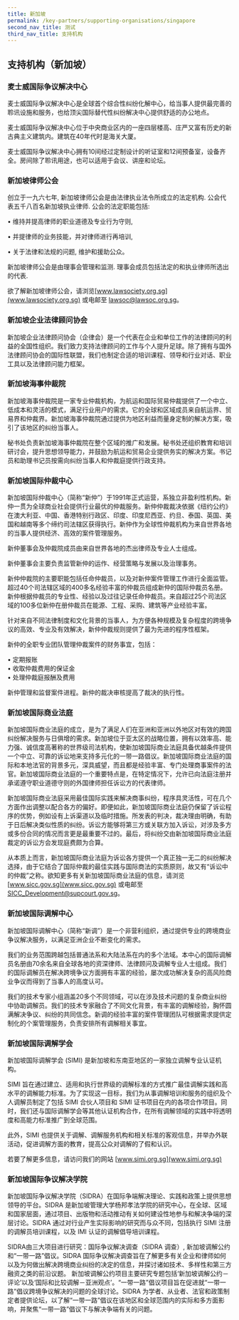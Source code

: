 ```yaml
---
title: 新加坡
permalink: /key-partners/supporting-organisations/singapore
second_nav_title: 测试
third_nav_title: 支持机构
---
```


## 支持机构（新加坡）

### 麦士威国际争议解决中心

麦士威国际争议解决中心是全球首个综合性纠纷化解中心，给当事人提供最完善的聆讯设施和服务，也给顶尖国际替代性纠纷解决中心提供舒适的办公地点。

麦士威国际争议解决中心位于中央商业区内的一座四层楼高、庄严又富有历史的新古典主义建筑内。建筑在40年代时是海关大厦。

麦士威国际争议解决中心拥有10间经过定制设计的听证室和12间预备室，设备齐全。房间除了聆讯用途，也可以适用于会议、讲座和论坛。

### 新加坡律师公会

创立于一九六七年, 新加坡律师公会是由法律执业法令所成立的法定机构. 公会代表五千八百名新加坡执业律师. 公会的法定职能包括:

• 维持并提高律师的职业道德及专业行为守则,<br>

• 并提律师的业务技能，并对律师进行再培训,<br>

• 关于法律和法规的问题, 维护和援助公众。<br>

新加坡律师公会是由理事会管理和监测. 理事会成员包括法定的和执业律师所选出的代表.

欲了解新加坡律师公会，请浏览[www.lawsociety.org.sg](www.lawsociety.org.sg) 或电邮至 lawsoc@lawsoc.org.sg。

### 新加坡企业法律顾问协会

新加坡企业法律顾问协会（企律会）是一个代表在企业和单位工作的法律顾问的利益的全国性组织。我们致力支持法律顾问的工作与个人提升足球。除了拥有与国外法律顾问协会的国际性联盟，我们也制定合适的培训课程、领导和行业对话、职业工具以及法律顾问能力框架。

### 新加坡海事仲裁院

新加坡海事仲裁院是一家专业仲裁机构，为航运和国际贸易仲裁提供了一个中立、低成本和灵活的模式，满足行业用户的需求。它的全球和区域成员来自航运界、贸易界和仲裁界。新加坡海事仲裁院通过提供为地区利益而量身定制的解决方案，吸引了该地区的纠纷当事人。

秘书处负责新加坡海事仲裁院在整个区域的推广和发展。秘书处还组织教育和培训研讨会，提升思想领导能力，并鼓励为航运和贸易企业提供务实的解决方案。书记员和助理书记员按需向纠纷当事人和仲裁庭提供行政支持。

### 新加坡国际仲裁中心

新加坡国际仲裁中心（简称“新仲”）于1991年正式运营，系独立非盈利性机构。新仲一贯为全球商业社会提供行业最优的仲裁服务。新仲仲裁裁决依据《纽约公约》在澳大利亚、中国、香港特别行政区、印度、印度尼西亚、约旦、泰国、英国、美国和越南等多个缔约司法辖区获得执行。新仲作为全球性仲裁机构为来自世界各地的当事人提供经济、高效的案件管理服务。

新仲董事会及仲裁院成员由来自世界各地的杰出律师及专业人士组成。

新仲董事会主要负责监管新仲的运作、经营策略与发展以及治理事务。

新仲仲裁院的主要职能包括任命仲裁员，以及对新仲案件管理工作进行全面监管。超过40个司法辖区域的400多名经验丰富的仲裁员组成新仲的国际仲裁员名册。新仲根据仲裁员的专业性、经验以及过往记录任命仲裁员。来自超过25个司法区域的100多位新仲在册仲裁员在能源、工程、采购、建筑等产业经验丰富。

针对来自不同法律制度和文化背景的当事人，为方便各种规模及复杂程度的跨境争议的高效、专业及有效解决，新仲仲裁规则提供了最为先进的程序性框架。

新仲的全职专业团队管理仲裁案件的财务事宜，包括：

• 定期报账<br>
• 收取仲裁费用的保证金<br>
• 处理仲裁庭报酬及费用<br>

新仲管理和监督案件进程。新仲的裁决审核提高了裁决的执行性。

### 新加坡国际商业法庭

新加坡国际商业法庭的成立，是为了满足人们在亚洲和亚洲以外地区对有效的跨国纠纷解决服务与日俱增的需求。新加坡位于亚太区的战略位置，拥有以效率高、能力强、诚信度高著称的世界级司法机构，使新加坡国际商业法庭具备优越条件提供一个中立、可靠的诉讼地来支持多元化的一带一路倡议。新加坡国际商业法庭的国际和本地法官的背景多元，深具威望，而且都是经验丰富、专门处理商事案件的法官。新加坡国际商业法庭的一个重要特点是，在特定情况下，允许已向法庭注册并承诺遵守职业道德守则的外国律师担任诉讼方的代表律师。

新加坡国际商业法庭采用最佳国际实践来解决商事纠纷，程序具灵活性，可在几个方面作出调整以配合各方的偏好。即便如此，新加坡国际商业法庭仍保留了诉讼程序的优势，例如设有上诉渠道以及临时措施。所发表的判决，裁决理由明确，有助于日后解决类似性质的纠纷。诉讼方能够将第三方或关联方加入诉讼，对涉及多方或多份合同的情况而言更是最重要不过的。最后，将纠纷交由新加坡国际商业法庭裁定的诉讼方会发现庭费颇为合算。

从本质上而言，新加坡国际商业法庭为诉讼各方提供一个真正独一无二的纠纷解决选择，由于它结合了国际仲裁的最佳实践与国际商法的实质原则，故又有“诉讼中的仲裁”之称。欲知更多有关新加坡国际商业法庭的信息，请浏览[www.sicc.gov.sg](www.sicc.gov.sg) 或电邮至 SICC_Development@supcourt.gov.sg。

### 新加坡国际调解中心

新加坡国际调解中心（简称“新调”）是一个非营利组织，通过提供专业的跨境商业争议解决服务，以满足亚洲企业不断变化的需求。

我们的业务范围跨越包括普通法系和大陆法系在内的多个法域。本中心的国际调解员名册由70余名来自全球各地的资深律师、法律顾问及调解专业人士组成。我们的国际调解员在解决跨境争议方面拥有丰富的经验，屡次成功解决复杂的高风险商业争议而得到了当事人的高度认可。

我们的技术专家小组涵盖20多个不同领域，可以在涉及技术问题的复杂商业纠纷中协助调解员。我们的技术专家融合了不同文化背景，有丰富的调解经验，胸怀圆满解决争议、纠纷的共同信念。新调的经验丰富的案件管理团队可根据需求提供定制化的个案管理服务，负责安排所有调解相关事宜。

### 新加坡国际调解学会 

新加坡国际调解学会 (SIMI) 是新加坡和东南亚地区的一家独立调解专业认证机构。

SIMI 旨在通过建立、适用和执行世界级的调解标准的方式推广最佳调解实践和高水平的调解能力标准。为了实现这一目标，我们为从事调解培训和服务的组织及个人调解员制定了包括 SIMI 合伙人项目和 SIMI 证书项目在内的各项合作项目。同时，我们还与国际调解学会等其他认证机构合作，在所有调解领域的实践中将透明度和高能力标准推广到全球范围。

此外，SIMI 也提供关于调解、调解服务机构和相关标准的客观信息，并举办外联活动，促进调解方面的教育，提高公众对调解的了假和认识。

若要了解更多信息，请访问我们的网站 [www.simi.org.sg](www.simi.org.sg)

### 新加坡国际争议解决学院

新加坡国际争议解决学院（SIDRA）在国际争端解决理论、实践和政策上提供思想领导的平台。SIDRA 是新加坡管理大学杨邦孝法学院的研究中心，在全球、区域和国家层面，通过项目、出版物和活动推动有关如何建设性地参与和解决争端的深层讨论。SIDRA 通过对行业产生实际影响的研究而与众不同，包括执行 SIMI 注册的调解员培训课程，以及 IMI 认证的调解倡导培训课程。
 
SIDRA由三大项目进行研究：国际争议解决调查（SIDRA 调查）, 新加坡调解公约和“一带一路”倡议。SIDRA 国际争议解决调查旨在了解更多有关企业和律师如何以及为何做出解决跨境商业纠纷的决定的信息，并探讨诸如技术、多样性和第三方融资之类的前沿议题。 新加坡调解公约项目主要研究专题包括‘新加坡调解公约－评论’以及‘国际和比较调解－亚洲观点’。“一带一路”倡议项目旨在促进就“一带一路”倡议跨境争议解决的问题的全球讨论。SIDRA 为学者、从业者、法官和政策制定者提供论坛，以了解“一带一路”倡议在该地区和全球范围内的实际和多方面影响，并聚焦“一带一路”倡议下与解决争端有关的问题。
